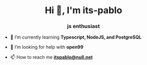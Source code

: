 <h1 align="center">Hi 👋, I'm its-pablo</h1>
<h3 align="center">js enthusiast</h3>

- 🌱 I’m currently learning **Typescript, NodeJS, and PostgreSQL**

- 🤝 I’m looking for help with **open99**

- 📫 How to reach me **itspablo@null.net**
